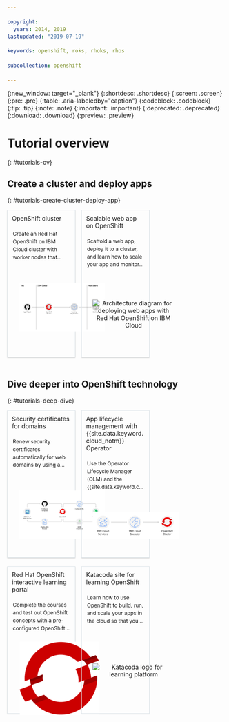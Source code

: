 ```yaml
---

copyright:
  years: 2014, 2019
lastupdated: "2019-07-19"

keywords: openshift, roks, rhoks, rhos

subcollection: openshift

---
```


{:new_window: target="_blank"}
{:shortdesc: .shortdesc}
{:screen: .screen} 
{:pre: .pre}
{:table: .aria-labeledby="caption"}
{:codeblock: .codeblock}
{:tip: .tip}
{:note: .note}
{:important: .important}
{:deprecated: .deprecated}
{:download: .download}
{:preview: .preview}


# Tutorial overview
{: #tutorials-ov}

<style>
<!--
    #tutorials { /* hide the page header */
        display: none !important
    }
    .allCategories {
        display: flex !important;
        flex-direction: row !important;
        flex-wrap: wrap !important;
    }
    .solutionBoxContainer {}
    .solutionBoxContainer a {
        text-decoration: none !important;
        border: none !important;
    }
    .solutionBox {
        display: inline-block !important;
        width: 600px !important;
        margin: 0 10px 20px 0 !important;
        padding: 10px !important;
        border: 1px #dfe6eb solid !important;
        box-shadow: 0 1px 2px 0 rgba(0, 0, 0, 0.2) !important;
    }
    @media screen and (min-width: 960px) {
        .solutionBox {
        width: 27% !important;
        }
        .solutionBoxContent {
        height: 320px !important;
        }
    }
    @media screen and (min-width: 1298px) {
        .solutionBox {
        width: calc(33% - 2%) !important;
        }
        .solutionBoxContent {
        min-height: 320px !important;
        }
    }
    .solutionBox:hover {
        border-color: rgb(136, 151, 162) !important;
    }
    .solutionBoxContent {
        display: flex !important;
        flex-direction: column !important;
    }
    .solutionBoxDescription {
        flex-grow: 1 !important;
        display: flex !important;
        flex-direction: column !important;
    }
    .descriptionContainer {
    }
    .descriptionContainer p {
        margin: 2px !important;
        overflow: hidden !important;
        display: -webkit-box !important;
        -webkit-line-clamp: 4 !important;
        -webkit-box-orient: vertical !important;
        font-size: 12px !important;
        font-weight: 400 !important;
        line-height: 1.5 !important;
        letter-spacing: 0 !important;
        max-height: 70px !important;
    }
    .architectureDiagramContainer {
        flex-grow: 1 !important;
        min-width: 200px !important;
        padding: 0 10px !important;
        text-align: center !important;
        display: flex !important;
        flex-direction: column !important;
        justify-content: center !important;
    }
    .architectureDiagram {
        max-height: 170px !important;
        padding: 5px !important;
        margin: 0 auto !important;
    }
-->
</style>


## Create a cluster and deploy apps
{: #tutorials-create-cluster-deploy-app}

<div class = "solutionBoxContainer">
  <a href = "/docs/openshift?topic=openshift-openshift_tutorial">
  <div class = "solutionBox">
      <div class = "solutionBoxContent">
        OpenShift cluster
        <div class="solutionBoxDescription">
              <div class="descriptionContainer">
                </br><p>Create an Red Hat OpenShift on IBM Cloud cluster with worker nodes that come installed with the OpenShift container orchestration platform software. </p></br>
                </div>
                <div class="architectureDiagramContainer">
                    <img class="architectureDiagram" src="images/roks_tutorial.png" alt="OpenShift tutorial diagram flow" /></br>
              </div>
          </div>
      </div>
  </div>
  </a>
  <a href = "/docs/tutorials?topic=solution-tutorials-scalable-webapp-openshift">
    <div class = "solutionBox">
        <div class = "solutionBoxContent">
          Scalable web app on OpenShift
            <div class="solutionBoxDescription">
                <div class="descriptionContainer">
                  </br> <p>Scaffold a web app, deploy it to a cluster, and learn how to scale your app and monitor its health. </p></br>
                </div>
                <div class="architectureDiagramContainer">
                    <img class="architectureDiagram" src="https://raw.githubusercontent.com/ibm-cloud-docs/tutorials/master/images/solution50-scalable-webapp-openshift/Architecture.png" alt="Architecture diagram for deploying web apps with Red Hat OpenShift on IBM Cloud" />
                </div>
            </div>
        </div>
    </div>
  </a>
</div>


## Dive deeper into OpenShift technology
{: #tutorials-deep-dive}

<div class = "solutionBoxContainer">
    <a href = "https://developer.ibm.com/tutorials/automatic-security-certificate-renewal-OpenShift/">
    <div class = "solutionBox">
        <div class = "solutionBoxContent">
                Security certificates for domains
          <div class="solutionBoxDescription">
                <div class="descriptionContainer">
                  </br> <p>Renew security certificates automatically for web domains by using a DNS provider and IBM Cloud Certificate Manager with your Red Hat OpenShift on IBM Cloud cluster.</p></br>
                </div>
                <div class="architectureDiagramContainer">
                    <img class="architectureDiagram" src="images/dev_guides_certs.png" alt="Domain certifcate flowchart" />
                </div>
            </div>
        </div>
    </div>
    </a>
    <a href = "https://developer.ibm.com/tutorials/simplify-lifecycle-management-kubernetes-OpenShift-ibm-cloud-operator/">
    <div class = "solutionBox">
        <div class = "solutionBoxContent">
                App lifecycle management with {{site.data.keyword.cloud_notm}} Operator
          <div class="solutionBoxDescription">
                <div class="descriptionContainer">
                  </br> <p>Use the Operator Lifecycle Manager (OLM) and the {{site.data.keyword.cloud_notm}} Operator to simplify your app lifecycle management approach for {{site.data.keyword.cloud_notm}} services, third-party apps, and your own custom-built, cloud-native apps in your {{site.data.keyword.openshifshort}} cluster.</p></br>
                </div>
                <div class="architectureDiagramContainer">
                    <img class="architectureDiagram" src="images/dev_guides_operators.png" alt="IBM Cloud operator flowchart" />
                </div>
            </div>
        </div>
    </div>
    </a>
    <a href = "https://learn.openshift.com">
    <div class = "solutionBox">
        <div class = "solutionBoxContent">
                Red Hat OpenShift interactive learning portal
          <div class="solutionBoxDescription">
                <div class="descriptionContainer">
                  </br> <p>Complete the courses and test out OpenShift concepts with a pre-configured OpenShift instance that is accessible from your browser.</p></br>
                </div>
                <div class="architectureDiagramContainer">
                    <img class="architectureDiagram" src="images/logo_openshift.svg" alt="Red Hat OpenShift logo for learning portal" />
                </div>
            </div>
        </div>
    </div>
    </a>
    <a href = "https://www.katacoda.com/openshift">
    <div class = "solutionBox">
        <div class = "solutionBoxContent">
                Katacoda site for learning OpenShift
          <div class="solutionBoxDescription">
                <div class="descriptionContainer">
                  </br> <p>Learn how to use OpenShift to build, run, and scale your apps in the cloud so that you can focus on writing code.</p></br>
                </div>
                <div class="architectureDiagramContainer">
                    <img class="architectureDiagram" src="https://katacoda.com/scenario-examples/scenarios/displaying-images/assets/logo-text-with-head.png" alt="Katacoda logo for learning platform" />
                </div>
            </div>
        </div>
    </div>
    </a>
</div>
